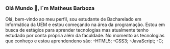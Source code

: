 ### Olá Mundo 👋, I´m Matheus Barboza

Olá, bem-vindo ao meu perfil, sou estudante de Bacharelado em Informática da UEM e estou começando na área da programação. 
Estou em busca de estágios para aprender tecnologias mas atualmente tenho estudado por conta própria além da faculdade.
No momento as tecnologias que conheço e estou aprendendeno são:
-HTML5;
-CSS3;
-JavaScript;
-C;







